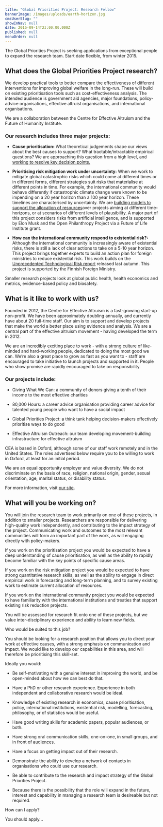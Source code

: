 ```yaml
---
title: "Global Priorities Project: Research Fellow"
bannerImage: /images/uploads/earth-horizon.jpg
cmsUserSlug: ""
showInNav: null
date: 2015-09-14T23:00:00.000Z
published: null
menuOrder: null
---
```


  The Global Priorities Project is seeking applications from exceptional people to expand the research team. Start date flexible, from winter 2015.

  
## What does the Global Priorities Project research?

  
We develop practical tools to better compare the effectiveness of different interventions for improving global welfare in the long-run. These will build on existing prioritisation tools such as cost-effectiveness analysis. The intended audience is government aid agencies, major foundations, policy-advice organisations, effective altruist organisations, and international organisations.

  
We are a collaboration between the Centre for Effective Altruism and the Future of Humanity Institute.

  
### Our research includes three major projects:

* __Cause prioritisation:__ What theoretical judgements shape our views about the best causes to support? What tractable/intractable empirical questions? We are approaching this question from a high level, and [working to resolve key decision points.](http://globalprioritiesproject.org/2015/09/flowhart/)

* __Prioritising risk mitigation work under uncertainty:__ When we work to mitigate global catastrophic risks which could come at different times or in different forms, different strategies suit risks that materialise at different points in time. For example, the international community would behave differently if catastrophic climate change were known to be impending on a 20 year horizon than a 100 year horizon. These timelines are characterised by uncertainty. We are [building models to support the allocation of resources](http://globalprioritiesproject.org/2015/02/allocating-risk-mitigation-across-time/)over projects aiming at different time-horizons, or at scenarios of different levels of plausibility. A major part of this project considers risks from artificial intelligence, and is supported by Elon Musk and the Open Philanthropy Project via a Future of Life Institute grant.

* __How can the international community respond to existential risk?:__ Although the international community is increasingly aware of existential risks, there is still a lack of clear actions to take on a 5-10 year horizon. This project brings together experts to build an action plan for foreign ministries to reduce existential risk. This work builds on the [Unprecedented Technological Risk report](http://globalprioritiesproject.org/2015/02/unprecedented-technological-risks/) released last autumn. This project is supported by the Finnish Foreign Ministry.

  
Smaller research projects look at global public health, health economics and metrics, evidence-based policy and biosafety.

  
## What is it like to work with us?

Founded in 2012, the Centre for Effective Altruism is a fast-growing start-up non-profit. We have been approximately doubling annually, and currently have about 20 full-time staff. Our aim is to support and develop projects that make the world a better place using evidence and analysis. We are a central part of the effective altruism movement - having developed the term in 2012.

  
We are an incredibly exciting place to work - with a strong culture of like-minded and hard-working people, dedicated to doing the most good we can. We&rsquo;re also a great place to grow as fast as you want to - staff are encouraged to take initiative to launch projects and supported in it. People who show promise are rapidly encouraged to take on responsibility.

  
### Our projects include:

* Giving What We Can: a community of donors giving a tenth of their income to the most effective charities

* 80,000 Hours: a career advice organisation providing career advice for talented young people who want to have a social impact

* Global Priorities Project: a think tank helping decision-makers effectively prioritise ways to do good

* Effective Altruism Outreach: our team developing movement-building infrastructure for effective altruism

  
CEA is based in Oxford, although some of our staff work remotely and in the United States. The roles advertised below require you to be willing to work in Oxford, at least for an initial period.

  
We are an equal opportunity employer and value diversity. We do not discriminate on the basis of race, religion, national origin, gender, sexual orientation, age, marital status, or disability status.

  
For more information, visit [our site](https://centreforeffectivealtruism.org/careers/why-work-with-us/). 

  
## What will you be working on?

  
You will join the research team to work primarily on one of these projects, in addition to smaller projects. Researchers are responsible for delivering high-quality work independently, and contributing to the impact strategy of the project. Communicating work and outcomes to the most relevant communities will form an important part of the work, as will engaging directly with policy-makers.

  
If you work on the prioritisation project you would be expected to have a deep understanding of cause prioritisation, as well as the ability to rapidly become familiar with the key points of specific cause areas.

  
If you work on the risk mitigation project you would be expected to have strong quantitative research skills, as well as the ability to engage in direct empirical work in forecasting and long-term planning, and to survey existing work to estimate current allocation of resources.

  
If you work on the international community project you would be expected to have familiarity with the international institutions and treaties that support existing risk reduction projects.

  
You will be assessed for research fit onto one of these projects, but we value inter-disciplinary experience and ability to learn new fields.

  
Who would be suited to this job?

  
You should be looking for a research position that allows you to direct your work at effective causes, with a strong emphasis on communication and impact. We would like to develop our capabilities in this area, and will therefore be prioritising this skill-set.

  
Ideally you would:

* Be self-motivating with a genuine interest in improving the world, and be open-minded about how we can best do that.

* Have a PhD or other research experience. Experience in both independent and collaborative research would be ideal.

* Knowledge of existing research in economics, cause prioritisation, policy, international institutions, existential risk, modelling, forecasting, philosophy, or of statistics would be useful.

* Have good writing skills for academic papers, popular audiences, or both.

* Have strong oral communication skills, one-on-one, in small groups, and in front of audiences.

* Have a focus on getting impact out of their research.

* Demonstrate the ability to develop a network of contacts in organisations who could use our research.

* Be able to contribute to the research and impact strategy of the Global Priorities Project.

* Because there is the possibility that the role will expand in the future, interest and capability in managing a research team is desireable but not required.

  
How can I apply?

You should apply...

  
  